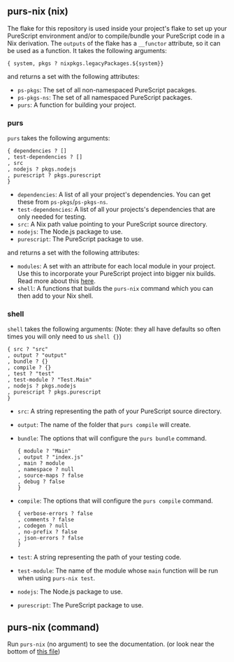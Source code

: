 ## purs-nix (nix)

The flake for this repository is used inside your project's flake to set up your PureScript environment and/or to compile/bundle your PureScript code in a Nix derivation. The `outputs` of the flake has a `__functor` attribute, so it can be used as a function. It takes the following arguments:

```
{ system, pkgs ? nixpkgs.legacyPackages.${system}}
```
and returns a set with the following attributes:
- `ps-pkgs`: The set of all non-namespaced PureScript pacakges.
- `ps-pkgs-ns`: The set of all namespaced PureScript packages.
- `purs`: A function for building your project.

### purs

`purs` takes the following arguments:

```
{ dependencies ? []
, test-dependencies ? []
, src
, nodejs ? pkgs.nodejs
, purescript ? pkgs.purescript
}
```

- `dependencies`: A list of all your project's dependencies. You can get these from `ps-pkgs`/`ps-pkgs-ns`.
- `test-dependencies`: A list of all your projects's dependencies that are only needed for testing.
- `src`: A Nix path value pointing to your PureScript source directory.
- `nodejs`: The Node.js package to use.
- `purescript`: The PureScript package to use.

and returns a set with the following attributes:
- `modules`: A set with an attribute for each local module in your project. Use this to incorporate your PureScript project into bigger nix builds. Read more about this [here](derivations.md).
- `shell`: A functions that builds the `purs-nix` command which you can then add to your Nix shell.

### shell
`shell` takes the following arguments: (Note: they all have defaults so often times you will only need to us `shell {}`)

```
{ src ? "src"
, output ? "output"
, bundle ? {}
, compile ? {}
, test ? "test"
, test-module ? "Test.Main"
, nodejs ? pkgs.nodejs
, purescript ? pkgs.purescript
}
```

- `src`: A string representing the path of your PureScript source directory.
- `output`: The name of the folder that `purs compile` will create.
- `bundle`: The options that will configure the `purs bundle` command.

  ```
  { module ? "Main"
  , output ? "index.js"
  , main ? module
  , namespace ? null
  , source-maps ? false
  , debug ? false
  }
  ```

- `compile`: The options that will configure the `purs compile` command.

  ```
  { verbose-errors ? false
  , comments ? false
  , codegen ? null
  , no-prefix ? false
  , json-errors ? false
  }
  ```

- `test`: A string representing the path of your testing code.
- `test-module`: The name of the module whose `main` function will be run when using `purs-nix test`.
- `nodejs`: The Node.js package to use.
- `purescript`: The PureScript package to use.

## purs-nix (command)
Run `purs-nix` (no argument) to see the documentation. (or look near the bottom of [this file](/purs-nix-shell.nix))
